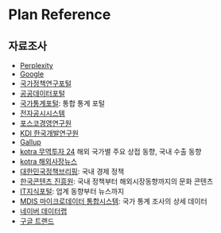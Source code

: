 # Plan Reference

## 자료조사
- [Perplexity](https://www.perplexity.ai/)
- [Google](https://www.google.com/)
- [국가정책연구포털](https://www.nkis.re.kr/main.do)
- [공공데이터포털](https://www.data.go.kr/)
- [국가통계포털](https://kosis.kr/index/index.do): 통합 통계 포털
- [전자공시시스템](https://dart.fss.or.kr/)
- [포스코경영연구원](https://www.posri.re.kr/kor/index.do)
- [KDI 한국개발연구원](https://www.kdi.re.kr/)
- [Gallup](https://www.gallup.co.kr/main.asp)
- [kotra 무역투자 24](https://www.kotra.or.kr/index.do) 해외 국가별 주요 상접 동향, 국내 수출 동향
- [kotra 해외사장뉴스](https://dream.kotra.or.kr/kotranews/index.do)
- [대한민국정책브리핑](https://www.korea.kr/main.do): 국내 경제 정책
- [한국콘텐츠 진흥원](https://www.kocca.kr/kocca/main.do?null): 국내 정책부터 해외시장동향까지의 문화 콘텐츠
- [IT지식포털](https://www.itfind.or.kr/main.do): 업계 동향부터 뉴스까지
- [MDIS 마이크로데이터 통합시스템](https://mdis.kostat.go.kr/index.do): 국가 통계 조사의 상세 데이터
- [네이버 데이터랩](https://datalab.naver.com/)
- [구글 트랜드](https://trends.google.co.kr/home)
